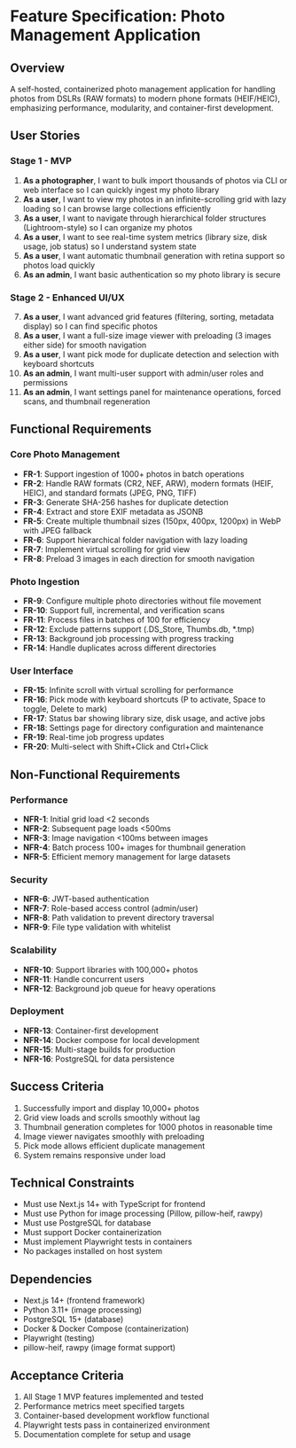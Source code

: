 # Feature Specification: Photo Management Application

## Overview
A self-hosted, containerized photo management application for handling photos from DSLRs (RAW formats) to modern phone formats (HEIF/HEIC), emphasizing performance, modularity, and container-first development.

## User Stories

### Stage 1 - MVP
1. **As a photographer**, I want to bulk import thousands of photos via CLI or web interface so I can quickly ingest my photo library
2. **As a user**, I want to view my photos in an infinite-scrolling grid with lazy loading so I can browse large collections efficiently
3. **As a user**, I want to navigate through hierarchical folder structures (Lightroom-style) so I can organize my photos
4. **As a user**, I want to see real-time system metrics (library size, disk usage, job status) so I understand system state
5. **As a user**, I want automatic thumbnail generation with retina support so photos load quickly
6. **As an admin**, I want basic authentication so my photo library is secure

### Stage 2 - Enhanced UI/UX
7. **As a user**, I want advanced grid features (filtering, sorting, metadata display) so I can find specific photos
8. **As a user**, I want a full-size image viewer with preloading (3 images either side) for smooth navigation
9. **As a user**, I want pick mode for duplicate detection and selection with keyboard shortcuts
10. **As an admin**, I want multi-user support with admin/user roles and permissions
11. **As an admin**, I want settings panel for maintenance operations, forced scans, and thumbnail regeneration

## Functional Requirements

### Core Photo Management
- **FR-1**: Support ingestion of 1000+ photos in batch operations
- **FR-2**: Handle RAW formats (CR2, NEF, ARW), modern formats (HEIF, HEIC), and standard formats (JPEG, PNG, TIFF)
- **FR-3**: Generate SHA-256 hashes for duplicate detection
- **FR-4**: Extract and store EXIF metadata as JSONB
- **FR-5**: Create multiple thumbnail sizes (150px, 400px, 1200px) in WebP with JPEG fallback
- **FR-6**: Support hierarchical folder navigation with lazy loading
- **FR-7**: Implement virtual scrolling for grid view
- **FR-8**: Preload 3 images in each direction for smooth navigation

### Photo Ingestion
- **FR-9**: Configure multiple photo directories without file movement
- **FR-10**: Support full, incremental, and verification scans
- **FR-11**: Process files in batches of 100 for efficiency
- **FR-12**: Exclude patterns support (.DS_Store, Thumbs.db, *.tmp)
- **FR-13**: Background job processing with progress tracking
- **FR-14**: Handle duplicates across different directories

### User Interface
- **FR-15**: Infinite scroll with virtual scrolling for performance
- **FR-16**: Pick mode with keyboard shortcuts (P to activate, Space to toggle, Delete to mark)
- **FR-17**: Status bar showing library size, disk usage, and active jobs
- **FR-18**: Settings page for directory configuration and maintenance
- **FR-19**: Real-time job progress updates
- **FR-20**: Multi-select with Shift+Click and Ctrl+Click

## Non-Functional Requirements

### Performance
- **NFR-1**: Initial grid load <2 seconds
- **NFR-2**: Subsequent page loads <500ms
- **NFR-3**: Image navigation <100ms between images
- **NFR-4**: Batch process 100+ images for thumbnail generation
- **NFR-5**: Efficient memory management for large datasets

### Security
- **NFR-6**: JWT-based authentication
- **NFR-7**: Role-based access control (admin/user)
- **NFR-8**: Path validation to prevent directory traversal
- **NFR-9**: File type validation with whitelist

### Scalability
- **NFR-10**: Support libraries with 100,000+ photos
- **NFR-11**: Handle concurrent users
- **NFR-12**: Background job queue for heavy operations

### Deployment
- **NFR-13**: Container-first development
- **NFR-14**: Docker compose for local development
- **NFR-15**: Multi-stage builds for production
- **NFR-16**: PostgreSQL for data persistence

## Success Criteria
1. Successfully import and display 10,000+ photos
2. Grid view loads and scrolls smoothly without lag
3. Thumbnail generation completes for 1000 photos in reasonable time
4. Image viewer navigates smoothly with preloading
5. Pick mode allows efficient duplicate management
6. System remains responsive under load

## Technical Constraints
- Must use Next.js 14+ with TypeScript for frontend
- Must use Python for image processing (Pillow, pillow-heif, rawpy)
- Must use PostgreSQL for database
- Must support Docker containerization
- Must implement Playwright tests in containers
- No packages installed on host system

## Dependencies
- Next.js 14+ (frontend framework)
- Python 3.11+ (image processing)
- PostgreSQL 15+ (database)
- Docker & Docker Compose (containerization)
- Playwright (testing)
- pillow-heif, rawpy (image format support)

## Acceptance Criteria
1. All Stage 1 MVP features implemented and tested
2. Performance metrics meet specified targets
3. Container-based development workflow functional
4. Playwright tests pass in containerized environment
5. Documentation complete for setup and usage